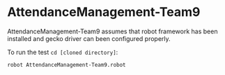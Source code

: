 # AttendanceManagement-Team9

AttendanceManagement-Team9 assumes that robot framework has been installed and gecko driver can been configured properly.

To run the test `cd [cloned directory]`:

`robot AttendanceManagement-Team9.robot`